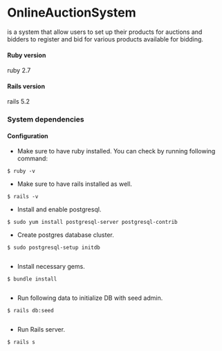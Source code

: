# OnlineAuctionSystem
 is a system that allow users to set up their products for auctions and bidders to register and bid for various products available for bidding.
#### Ruby version
ruby 2.7


#### Rails version
rails 5.2


### System dependencies


#### Configuration
* Make sure to have ruby installed. You can check by running following command:
```console
$ ruby -v
```
* Make sure to have rails installed as well.
```console
$ rails -v
```
* Install and enable postgresql.
```console
$ sudo yum install postgresql-server postgresql-contrib
```
* Create postgres database cluster.
```console
$ sudo postgresql-setup initdb


```
* Install necessary gems.
```console
$ bundle install


```
* Run following data to initialize DB with seed admin.
```console
$ rails db:seed


```
* Run Rails server.
```console
$ rails s


```
